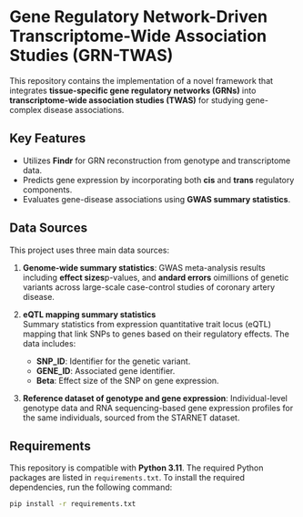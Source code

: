# Gene Regulatory Network-Driven Transcriptome-Wide Association Studies (GRN-TWAS)

This repository contains the implementation of a novel framework that integrates **tissue-specific gene regulatory networks (GRNs)** into **transcriptome-wide association studies (TWAS)** for studying gene-complex disease associations.

## Key Features
- Utilizes **Findr** for GRN reconstruction from genotype and transcriptome data.
- Predicts gene expression by incorporating both **cis** and **trans** regulatory components.
- Evaluates gene-disease associations using **GWAS summary statistics**.

## Data Sources
This project uses three main data sources:
1. **Genome-wide summary statistics**: GWAS meta-analysis results including **effect sizes**p-values, and **andard errors** oimillions of genetic variants across large-scale case-control studies of coronary artery disease.
2. **eQTL mapping summary statistics**  
   Summary statistics from expression quantitative trait locus (eQTL) mapping that link SNPs to genes based on their regulatory effects. The data includes:
   - **SNP_ID**: Identifier for the genetic variant.
   - **GENE_ID**: Associated gene identifier.
   - **Beta**: Effect size of the SNP on gene expression.

3. **Reference dataset of genotype and gene expression**: Individual-level genotype data and RNA sequencing-based gene expression profiles for the same individuals, sourced from the STARNET dataset.

## Requirements

This repository is compatible with **Python 3.11**. The required Python packages are listed in `requirements.txt`. To install the required dependencies, run the following command:

```bash
pip install -r requirements.txt
